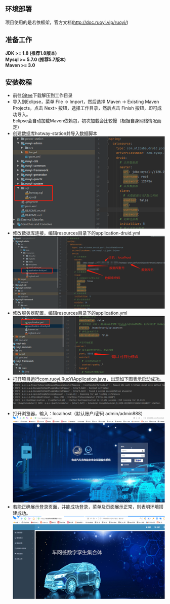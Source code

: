 ## 环境部署
项目使用的是若依框架，官方文档(http://doc.ruoyi.vip/ruoyi/)
## 准备工作
**JDK >= 1.8 (推荐1.8版本)**  
**Mysql >= 5.7.0 (推荐5.7版本)**  
**Maven >= 3.0**

## 安装教程

* 前往[Gitee](https://e.gitee.com/shenzhen-hetuo-innovation/repos/shenzhen-hetuo-innovation/power-station/sources)下载解压到工作目录  
* 导入到Eclipse，菜单 File -> Import，然后选择 Maven -> Existing Maven  Projects，点击 Next> 按钮，选择工作目录，然后点击 Finish 按钮，即可成功导入。  
Eclipse会自动加载Maven依赖包，初次加载会比较慢（根据自身网络情况而定）  
* 创建数据库hotway-station并导入数据脚本
![](_media/27.png)
* 修改数据库连接，编辑resources目录下的application-druid.yml  
![](_media/2.png) 
* 修改服务器配置，编辑resources目录下的application.yml  
![](_media/3.png)
* 打开项目运行com.ruoyi.RuoYiApplication.java，出现如下图表示启动成功。 
![](_media/1.png)  
* 打开浏览器，输入：localhost（默认账户/密码 admin/admin888）
![](_media/4.png)  
* 若能正确展示登录页面，并能成功登录，菜单及页面展示正常，则表明环境搭建成功。
![](_media/5.png)